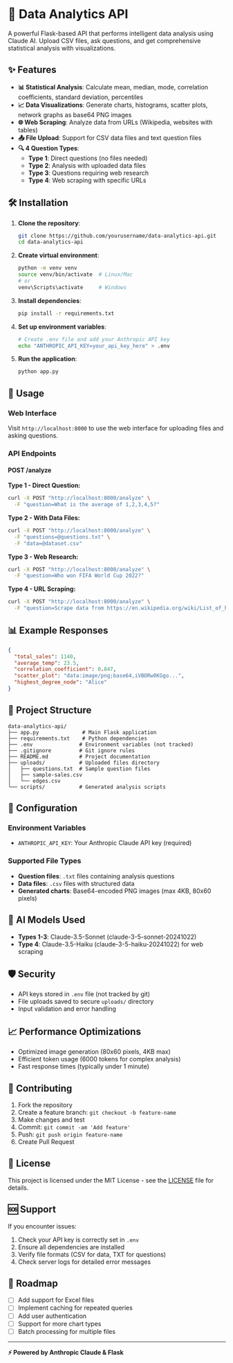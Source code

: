 # 🚀 Data Analytics API

A powerful Flask-based API that performs intelligent data analysis using Claude AI. Upload CSV files, ask questions, and get comprehensive statistical analysis with visualizations.

## ✨ Features

- **📊 Statistical Analysis**: Calculate mean, median, mode, correlation coefficients, standard deviation, percentiles
- **📈 Data Visualizations**: Generate charts, histograms, scatter plots, network graphs as base64 PNG images
- **🌐 Web Scraping**: Analyze data from URLs (Wikipedia, websites with tables)
- **📤 File Upload**: Support for CSV data files and text question files
- **🔍 4 Question Types**:
  - **Type 1**: Direct questions (no files needed)
  - **Type 2**: Analysis with uploaded data files
  - **Type 3**: Questions requiring web research
  - **Type 4**: Web scraping with specific URLs

## 🛠️ Installation

1. **Clone the repository**:
   ```bash
   git clone https://github.com/yourusername/data-analytics-api.git
   cd data-analytics-api
   ```

2. **Create virtual environment**:
   ```bash
   python -m venv venv
   source venv/bin/activate  # Linux/Mac
   # or
   venv\Scripts\activate     # Windows
   ```

3. **Install dependencies**:
   ```bash
   pip install -r requirements.txt
   ```

4. **Set up environment variables**:
   ```bash
   # Create .env file and add your Anthropic API key
   echo "ANTHROPIC_API_KEY=your_api_key_here" > .env
   ```

5. **Run the application**:
   ```bash
   python app.py
   ```

## 🚀 Usage

### Web Interface
Visit `http://localhost:8000` to use the web interface for uploading files and asking questions.

### API Endpoints

#### POST /analyze

**Type 1 - Direct Question:**
```bash
curl -X POST "http://localhost:8000/analyze" \
  -F "question=What is the average of 1,2,3,4,5?"
```

**Type 2 - With Data Files:**
```bash
curl -X POST "http://localhost:8000/analyze" \
  -F "questions=@questions.txt" \
  -F "data=@dataset.csv"
```

**Type 3 - Web Research:**
```bash
curl -X POST "http://localhost:8000/analyze" \
  -F "question=Who won FIFA World Cup 2022?"
```

**Type 4 - URL Scraping:**
```bash
curl -X POST "http://localhost:8000/analyze" \
  -F "question=Scrape data from https://en.wikipedia.org/wiki/List_of_highest-grossing_films"
```

## 📊 Example Responses

```json
{
  "total_sales": 1140,
  "average_temp": 23.5,
  "correlation_coefficient": 0.847,
  "scatter_plot": "data:image/png;base64,iVBORw0KGgo...",
  "highest_degree_node": "Alice"
}
```

## 📁 Project Structure

```
data-analytics-api/
├── app.py              # Main Flask application
├── requirements.txt    # Python dependencies
├── .env               # Environment variables (not tracked)
├── .gitignore         # Git ignore rules
├── README.md          # Project documentation
├── uploads/           # Uploaded files directory
│   ├── questions.txt  # Sample question files
│   ├── sample-sales.csv
│   └── edges.csv
└── scripts/           # Generated analysis scripts
```

## 🔧 Configuration

### Environment Variables

- `ANTHROPIC_API_KEY`: Your Anthropic Claude API key (required)

### Supported File Types

- **Question files**: `.txt` files containing analysis questions
- **Data files**: `.csv` files with structured data
- **Generated charts**: Base64-encoded PNG images (max 4KB, 80x60 pixels)

## 🤖 AI Models Used

- **Types 1-3**: Claude-3.5-Sonnet (claude-3-5-sonnet-20241022)
- **Type 4**: Claude-3.5-Haiku (claude-3-5-haiku-20241022) for web scraping

## 🛡️ Security

- API keys stored in `.env` file (not tracked by git)
- File uploads saved to secure `uploads/` directory
- Input validation and error handling

## 📈 Performance Optimizations

- Optimized image generation (80x60 pixels, 4KB max)
- Efficient token usage (6000 tokens for complex analysis)
- Fast response times (typically under 1 minute)

## 🤝 Contributing

1. Fork the repository
2. Create a feature branch: `git checkout -b feature-name`
3. Make changes and test
4. Commit: `git commit -am 'Add feature'`
5. Push: `git push origin feature-name`
6. Create Pull Request

## 📄 License

This project is licensed under the MIT License - see the [LICENSE](LICENSE) file for details.

## 🆘 Support

If you encounter issues:

1. Check your API key is correctly set in `.env`
2. Ensure all dependencies are installed
3. Verify file formats (CSV for data, TXT for questions)
4. Check server logs for detailed error messages

## 🎯 Roadmap

- [ ] Add support for Excel files
- [ ] Implement caching for repeated queries
- [ ] Add user authentication
- [ ] Support for more chart types
- [ ] Batch processing for multiple files

---

**⚡ Powered by Anthropic Claude & Flask**